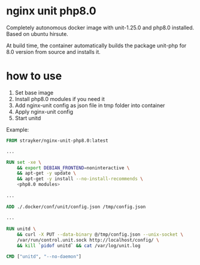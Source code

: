 # nginx unit php8.0

Completely autonomous docker image with unit-1.25.0 and php8.0 installed.
Based on ubuntu hirsute.

At build time, the container automatically builds the package unit-php for 8.0 version from source and installs it.

# how to use
1. Set base image
2. Install php8.0 modules if you need it
3. Add nginx-unit config as json file in tmp folder into container
4. Apply nginx-unit config
5. Start unitd

Example:
```dockerfile
FROM strayker/nginx-unit-php8.0:latest

...

RUN set -xe \
    && export DEBIAN_FRONTEND=noninteractive \
    && apt-get -y update \
    && apt-get -y install --no-install-recommends \
    <php8.0 modules>
    
...
    
ADD ./.docker/conf/unit/config.json /tmp/config.json
    
...
    
RUN unitd \
    && curl -X PUT --data-binary @/tmp/config.json --unix-socket \
    /var/run/control.unit.sock http://localhost/config/ \
    && kill `pidof unitd` && cat /var/log/unit.log

CMD ["unitd", "--no-daemon"]
```
